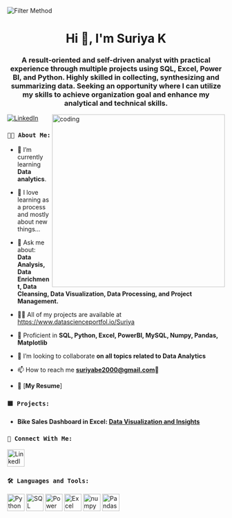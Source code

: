 <head>

<body>
 
  ![Filter Method](https://static.wixstatic.com/media/3e99b9_f53a1cab95ae4dfd938a1bf6a1a62f49~mv2.gif)

<h1 align="center">Hi 👋, I'm Suriya K </h1>
<h3 align="center">A result-oriented and self-driven analyst with practical experience through multiple projects using SQL, Excel, Power BI, and Python. Highly skilled in collecting, synthesizing and summarizing data. Seeking an opportunity where I can utilize my skills to achieve organization goal and enhance my analytical and technical skills.</h3>

<img align="right" alt="coding" width="400" src="https://marketbusinessnews.com/wp-content/uploads/2020/10/1-Predictive-Analytics-GIF-for-article.gif">

 <p align="left">
    <a href="https://www.linkedin.com/in/suriyaanalyst" target="blank">
      <img src="https://img.shields.io/badge/-Follow%20on%20LinkedIn-blue?style=flat-square&logo=Linkedin&logoColor=white&link="www.linkedin.com/in/suriyaanalyst"
        alt="LinkedIn" />
    </a>
  </p>

### `👨‍💼 About Me:`

- 🌱 I’m currently learning **Data analytics**.
- 🌱 I love learning as a process and mostly about new things...
  
- 💬 Ask me about: **Data Analysis, Data Enrichment, Data Cleansing, Data Visualization, Data Processing, and Project Management.**


- 👨‍💻 All of my projects are available at https://www.datascienceportfol.io/Suriya


- 💬 Proficient in  **SQL, Python, Excel, PowerBI, MySQL, Numpy, Pandas, Matplotlib**

- 🤝 I’m looking to collaborate **on all topics related to Data Analytics**
- 📫 How to reach me **suriyabe2000@gmail.com**🌱

- 📄 [**My Resume**]

### `🟦 Projects:`
- #### Bike Sales Dashboard in Excel: [Data Visualization and Insights](https://github.com/Sheikshaha/PortfolioProjects/tree/main/Bike%20Sales%20Dashboard)


 ### `🔗 Connect With Me:`
 <p>
    <a href="https://www.linkedin.com/in/suriyaanalyst" target="blank">
      <img src="https://img.icons8.com/color/48/linkedin.png" alt="LinkedIn" height="40" width="40" />
    </a>
  </p>

### `🛠️ Languages and Tools:`
  <p>
    <img src="https://img.icons8.com/color/48/python--v1.png" alt="Python" width="40" height="40" />
    <img src="https://img.icons8.com/color/48/000000/sql.png" alt="SQL" width="40" height="40" />
    <img src="https://img.icons8.com/color/48/000000/power-bi.png" alt="Power BI" width="40" height="40" />
    <img src="https://img.icons8.com/color/48/000000/microsoft-excel-2019--v1.png" alt="Excel" width="40" height="40" />
    <img src="https://img.icons8.com/color/48/numpy.png" alt="numpy"width="40" height="40" />
    <img src="https://img.icons8.com/color/48/pandas.png" alt="Pandas" width="40" height="40" />

  </p>



</body>

</html>


